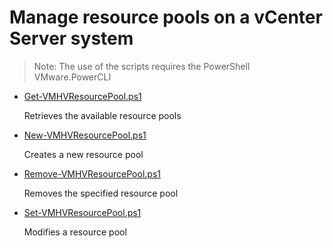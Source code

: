 # Manage resource pools on a vCenter Server system

> Note: The use of the scripts requires the PowerShell VMware.PowerCLI

+ [Get-VMHVResourcePool.ps1](./Get-VMHVResourcePool.ps1)

  Retrieves the available resource pools
  
+ [New-VMHVResourcePool.ps1](./New-VMHVResourcePool.ps1)

  Creates a new resource pool
  
+ [Remove-VMHVResourcePool.ps1](./Remove-VMHVResourcePool.ps1)

  Removes the specified resource pool
  
+ [Set-VMHVResourcePool.ps1](./Set-VMHVResourcePool.ps1)

  Modifies a resource pool